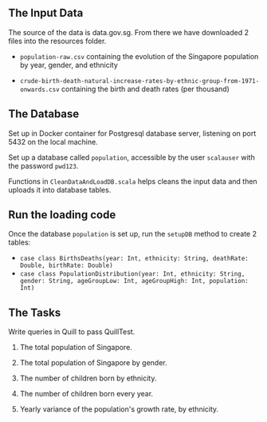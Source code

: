 ## The Input Data

The source of the data is data.gov.sg. From there we have downloaded 2 files into the resources folder.

 * `population-raw.csv` containing the evolution of the Singapore population by year, gender, and ethnicity

 * `crude-birth-death-natural-increase-rates-by-ethnic-group-from-1971-onwards.csv` containing the birth and death rates (per thousand)

## The Database

Set up in Docker container for Postgresql database server, listening on port 5432 on the local machine.

Set up a database called `population`, accessible by the user `scalauser` with the password `pwd123`.

Functions in `CleanDataAndLoadDB.scala` helps cleans the input data and then uploads it into database tables. 

## Run the loading code

Once the database `population` is set up, run the `setupDB` method to create 2 tables:

   * `case class BirthsDeaths(year: Int, ethnicity: String, deathRate: Double, birthRate: Double)`
   * `case class PopulationDistribution(year: Int, ethnicity: String, gender: String, ageGroupLow: Int, ageGroupHigh: Int, population: Int)`

## The Tasks

Write queries in Quill to pass QuillTest.

1. The total population of Singapore.

2. The total population of Singapore by gender.

3. The number of children born by ethnicity.

4. The number of children born every year.

5. Yearly variance of the population's growth rate, by ethnicity.
